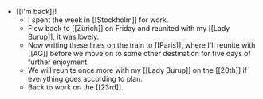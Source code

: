 - [[I'm back]]!
  - I spent the week in [[Stockholm]] for work.
  - Flew back to [[Zürich]] on Friday and reunited with my [[Lady Burup]], it was lovely.
  - Now writing these lines on the train to [[Paris]], where I'll reunite with [[AG]] before we move on to some other destination for five days of further enjoyment.
  - We will reunite once more with my [[Lady Burup]] on the [[20th]] if everything goes according to plan.
  - Back to work on the [[23rd]].
